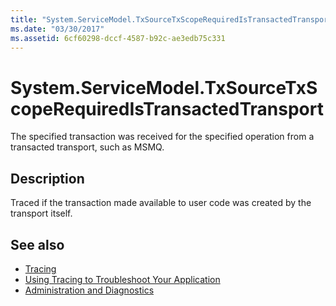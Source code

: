 ```yaml
---
title: "System.ServiceModel.TxSourceTxScopeRequiredIsTransactedTransport"
ms.date: "03/30/2017"
ms.assetid: 6cf60298-dccf-4587-b92c-ae3edb75c331
---
```

# System.ServiceModel.TxSourceTxScopeRequiredIsTransactedTransport
The specified transaction was received for the specified operation from a transacted transport, such as MSMQ.  
  
## Description  
 Traced if the transaction made available to user code was created by the transport itself.  
  
## See also

- [Tracing](../../../../../docs/framework/wcf/diagnostics/tracing/index.md)
- [Using Tracing to Troubleshoot Your Application](../../../../../docs/framework/wcf/diagnostics/tracing/using-tracing-to-troubleshoot-your-application.md)
- [Administration and Diagnostics](../../../../../docs/framework/wcf/diagnostics/index.md)
